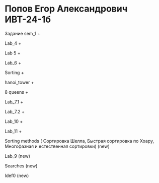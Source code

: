 # Попов Егор Александрович ИВТ-24-1б
Задание	
sem_1	+

Lab_4	+

Lab 5 + 

Lab_6	+

Sorting	+

hanoi_tower +

8 queens	+

Lab_7.1	+

Lab_7.2	+

Lab_10	+

Lab_11 +

Sorting methods ( Сортировка Шелла, Быстрая сортировка по Хоару, Многофазная и естественная сортировки) (new)

Lab_9 (new)

Searches (new)  

Idef0 (new)
